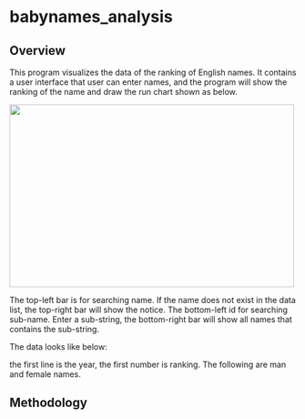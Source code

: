 # babynames_analysis
## Overview
This program visualizes the data of the ranking of English names. It contains a user interface that user can enter names, and the program will show the ranking of the name and draw the run chart shown as below.

<img src="https://github.com/Evian-Chen/babynames_analysis/blob/main/namesGraph.png" width="500" height="320">

The top-left bar is for searching name. If the name does not exist in the data list, the top-right bar will show the notice.
The bottom-left id for searching sub-name. Enter a sub-string, the bottom-right bar will show all names that contains the sub-string.

The data looks like below:

the first line is the year, the first number is ranking. The following are man and female names.

## Methodology

